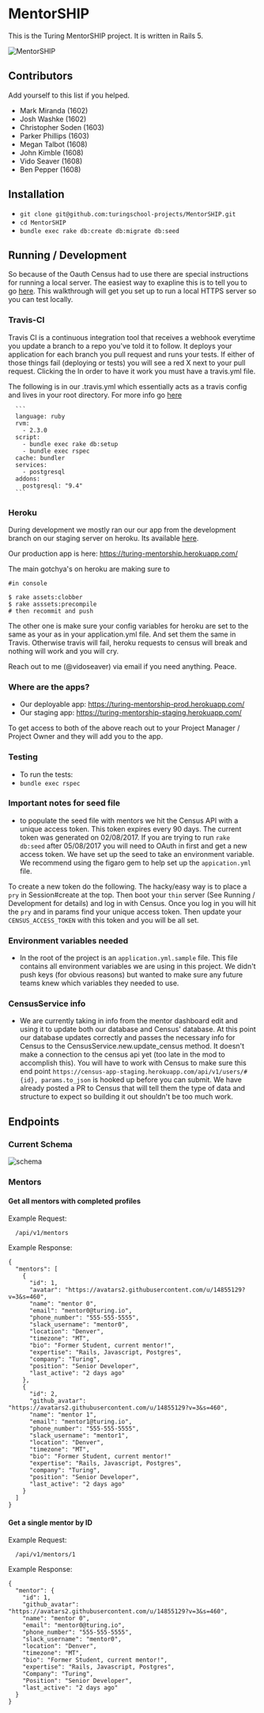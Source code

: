 # MentorSHIP
This is the Turing MentorSHIP project. It is written in Rails 5.

![MentorSHIP](http://i.imgur.com/aJ2znTv.jpg)

## Contributors
Add yourself to this list if you helped.

* Mark Miranda (1602)
* Josh Washke (1602)
* Christopher Soden (1603)
* Parker Phillips (1603)
* Megan Talbot (1608)
* John Kimble (1608)
* Vido Seaver (1608)
* Ben Pepper (1608)

## Installation

* `git clone git@github.com:turingschool-projects/MentorSHIP.git`
* `cd MentorSHIP`
* `bundle exec rake db:create db:migrate db:seed`

## Running / Development

So because of the Oauth Census had to use there are special instructions for running a local server.
The easiest way to exapline this is to tell you to go [here](https://github.com/NZenitram/census_staging_oauth). This walkthrough will get you set up to run a local HTTPS server so you can test locally.

 ### Travis-CI

  Travis CI is a continuous integration tool that receives a webhook everytime you update a branch to a repo you've told it to
  follow. It deploys your application for each branch you pull request and runs your tests. If either of those things fail
  (deploying or tests) you will see a red X next to your pull request. Clicking the  In order to have it work you must have a
  travis.yml file.

  The following is in our .travis.yml which essentially acts as a travis config and lives in your root directory.
  For more info go [here](https://docs.travis-ci.com/user/languages/ruby/)

      ```
      language: ruby
      rvm:
        - 2.3.0
      script:
        - bundle exec rake db:setup
        - bundle exec rspec
      cache: bundler
      services:
        - postgresql
      addons:
        postgresql: "9.4"
      ```

   ### Heroku

  During development we mostly ran our our app from the development branch on our staging server on heroku. Its available
  [here](https://dashboard.heroku.com/apps/turing-mentorship-staging).

  Our production app is here: https://turing-mentorship.herokuapp.com/


  The main gotchya's on heroku are making sure to

  ```
  #in console

  $ rake assets:clobber
  $ rake asssets:precompile
  # then recommit and push
  ```

  The other one is make sure your config variables for heroku are set to the same as your as in your application.yml file. And
  set them the same in Travis.  Otherwise travis will fail, heroku requests to census will break and nothing will work and you
  will cry.

  Reach out to me (@vidoseaver) via email if you need anything. Peace.

### Where are the apps?

* Our deployable app: https://turing-mentorship-prod.herokuapp.com/
* Our staging app: https://turing-mentorship-staging.herokuapp.com/

To get access to both of the above reach out to your Project Manager / Project Owner and they will add you to the app.

### Testing

* To run the tests:
* `bundle exec rspec`

### Important notes for seed file
* to populate the seed file with mentors we hit the Census API with a unique access token. This token expires every 90 days. The current token was generated on 02/08/2017. If you are trying to run `rake db:seed` after 05/08/2017 you will need to OAuth in first and get a new access token. We have set up the seed to take an environment variable. We recommend using the figaro gem to help set up the `appication.yml` file.

To create a new token do the following.  The hacky/easy way is to place a `pry` in Session#create at the top. Then boot your `thin` server (See Running / Development for details) and log in with Census. Once you log in you will hit the `pry` and in params find your unique access token. Then update your `CENSUS_ACCESS_TOKEN` with this token and you will be all set.  

### Environment variables needed
* In the root of the project is an `application.yml.sample` file. This file contains all environment variables we are using in this project. We didn't push keys (for obvious reasons) but wanted to make sure any future teams knew which variables they needed to use.

### CensusService info

* We are currently taking in info from the mentor dashboard edit and using it to update both our database and Census' database. At this point our database updates correctly and passes the necessary info for Census to the CensusService.new.update_census method. It doesn't make a connection to the census api yet (too late in the mod to accomplish this). You will have to work with Census to make sure this end point `https://census-app-staging.herokuapp.com/api/v1/users/#{id}, params.to_json` is hooked up before you can submit. We have already posted a PR to Census that will tell them the type of data and structure to expect so building it out shouldn't be too much work.

## Endpoints

### Current Schema
![schema](http://i.imgur.com/1YoEdXA.png)

### Mentors

#### Get all mentors with completed profiles

Example Request:
```
  /api/v1/mentors
```

Example Response:
```
{
  "mentors": [
    {
      "id": 1,
      "avatar": "https://avatars2.githubusercontent.com/u/14855129?v=3&s=460",
      "name": "mentor 0",
      "email": "mentor0@turing.io",
      "phone_number": "555-555-5555",
      "slack_username": "mentor0",
      "location": "Denver",
      "timezone": "MT",
      "bio": "Former Student, current mentor!",
      "expertise": "Rails, Javascript, Postgres",
      "company": "Turing",
      "position": "Senior Developer",
      "last_active": "2 days ago"
    },
    {
      "id": 2,
      "github_avatar": "https://avatars2.githubusercontent.com/u/14855129?v=3&s=460",
      "name": "mentor 1",
      "email": "mentor1@turing.io",
      "phone_number": "555-555-5555",
      "slack_username": "mentor1",
      "location": "Denver",
      "timezone": "MT",
      "bio": "Former Student, current mentor!"
      "expertise": "Rails, Javascript, Postgres",
      "company": "Turing",
      "position": "Senior Developer",
      "last_active": "2 days ago"
    }
  ]
}
```

#### Get a single mentor by ID

Example Request:
```
  /api/v1/mentors/1
```

Example Response:
```
{
  "mentor": {
    "id": 1,
    "github_avatar": "https://avatars2.githubusercontent.com/u/14855129?v=3&s=460",
    "name": "mentor 0",
    "email": "mentor0@turing.io",
    "phone_number": "555-555-5555",
    "slack_username": "mentor0",
    "location": "Denver",
    "timezone": "MT",
    "bio": "Former Student, current mentor!",
    "expertise": "Rails, Javascript, Postgres",
    "Company": "Turing",
    "Position": "Senior Developer",
    "last_active": "2 days ago"
  }
}
```
